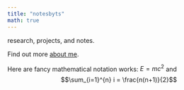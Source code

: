 ```yaml
---
title: "notesbyts"
math: true
---
```


research, projects, and notes.

Find out more [about me](/about/).

Here are fancy mathematical notation works: $E = mc^2$ and $$\sum_{i=1}^{n} i = \frac{n(n+1)}{2}$$
